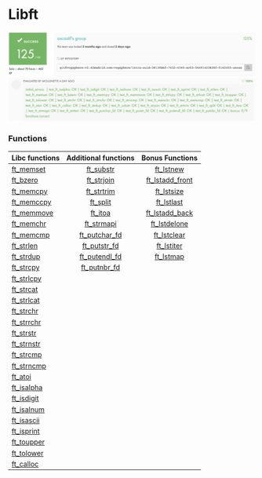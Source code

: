 # Libft

![score funtions](srces/score2.png)
![score funtions](srces/score.png)

### Functions
Libc functions | Additional functions | Bonus Functions |
:----------- | :-----------: | :-----------: |
[ft_memset](#ft_memset)		|[ft_substr](#ft_substr)    | [ft_lstnew](#ft_lstnew_bonus)            |
[ft_bzero](#ft_bzero)		|[ft_strjoin](#ft_strjoin)  | [ft_lstadd_front](#ft_lstadd_front_bonus)|
[ft_memcpy](#ft_memcpy)		|[ft_strtrim](#ft_strjoin)  | [ft_lstsize](#ft_lstsize_bonus)          |   
[ft_memccpy](#ft_memccpy)	|[ft_split](#ft_split)      | [ft_lstlast](#ft_lstlast_bonus)          |
[ft_memmove](#ft_memmove)	|[ft_itoa](#ft_itoa)       | [ft_lstadd_back](#ft_lstadd_back_bonus)  | 
[ft_memchr](#ft_memchr)		|[ft_strmapi](#ft_strmapi)  | [ft_lstdelone](#ft_lstdelone_bonus)     | 
[ft_memcmp](#ft_memcmp)		|[ft_putchar_fd](#ft_putchar_fd)| [ft_lstclear](#ft_lstclear_bonus)    | 
[ft_strlen](#ft_strlen)		|[ft_putstr_fd](#ft_putstr_fd)	| [ft_lstiter](#ft_lstiter_bonus)      | 
[ft_strdup](#ft_strdup)		|[ft_putendl_fd](#ft_putendl_fd)| [ft_lstmap](#ft_lstmap_bonus)        | 
[ft_strcpy](#ft_strcpy)		|[ft_putnbr_fd](#ft_putnbr_fd)	|				| 
[ft_strlcpy](#ft_strlcpy)	| 	|			| 
[ft_strcat](#ft_strcat)		| 	| | 
[ft_strlcat](#ft_strlcat)	| 	| | 
[ft_strchr](#ft_strchr)		| 	| | 
[ft_strrchr](#ft_strrchr)	| 	| | 
[ft_strstr](#ft_strstr)		|   | | 
[ft_strnstr](#ft_strnstr)	| 	| | 
[ft_strcmp](#ft_strcmp)		| 	| | 
[ft_strncmp](#ft_strncmp)	| 	| | 
[ft_atoi](#ft_atoi)         | 	| | 
[ft_isalpha](#ft_isalpha)	| 	| | 
[ft_isdigit](#ft_isdigit)	| 	| |
[ft_isalnum](#ft_isalnum)	|   | | 
[ft_isascii](#ft_isascii)	|   | | 
[ft_isprint](#ft_isprint)	|   | | 
[ft_toupper](#ft_toupper)   |   | | 
[ft_tolower](#ft_tolower)	|   | | 
[ft_calloc](#ft_calloc)     |   | |

